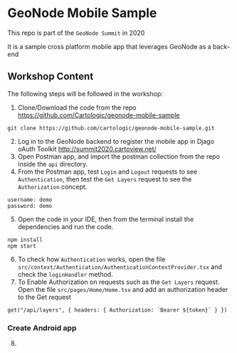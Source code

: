 # GeoNode Mobile Sample

This repo is part of the `GeoNode Summit` in 2020

It is a sample cross platform mobile app that leverages GeoNode as a back-end

## Workshop Content
The following steps will be followed in the workshop:
1. Clone/Download the code from the repo https://github.com/Cartologic/geonode-mobile-sample
```
git clone https://github.com/cartologic/geonode-mobile-sample.git
```
2. Log in to the GeoNode backend to register the mobile app in Djago oAuth Toolkit http://summit2020.cartoview.net/
3. Open Postman app, and import the postman collection from the repo inside the `api` directory.
4. From the Postman app, test `Login` and `Logout` requests to see `Authentication`, then test the `Get Layers` request to see the `Authorization` concept.
```
username: demo
password: demo
```
5. Open the code in your IDE, then from the terminal install the dependencies and run the code.
```
npm install
npm start
```
6. To check how `Authentication` works, open the file `src/context/Authentication/AuthenticationContextProvider.tsx` and check the `loginHandler` method.
7. To Enable Authorization on requests such as the `Get Layers` request. Open the file `src/pages/Home/Home.tsx` and add an authorization header to the Get request
```
get("/api/layers", { headers: { Authorization: `Bearer ${token}` } })
```
### Create Android app
8. 